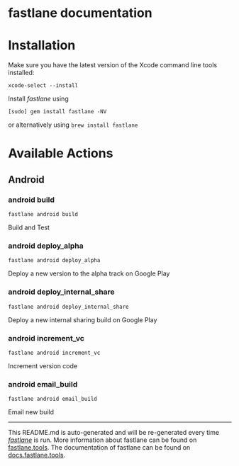 fastlane documentation
================
# Installation

Make sure you have the latest version of the Xcode command line tools installed:

```
xcode-select --install
```

Install _fastlane_ using
```
[sudo] gem install fastlane -NV
```
or alternatively using `brew install fastlane`

# Available Actions
## Android
### android build
```
fastlane android build
```
Build and Test
### android deploy_alpha
```
fastlane android deploy_alpha
```
Deploy a new version to the alpha track on Google Play
### android deploy_internal_share
```
fastlane android deploy_internal_share
```
Deploy a new internal sharing build on Google Play
### android increment_vc
```
fastlane android increment_vc
```
Increment version code
### android email_build
```
fastlane android email_build
```
Email new build

----

This README.md is auto-generated and will be re-generated every time [_fastlane_](https://fastlane.tools) is run.
More information about fastlane can be found on [fastlane.tools](https://fastlane.tools).
The documentation of fastlane can be found on [docs.fastlane.tools](https://docs.fastlane.tools).
